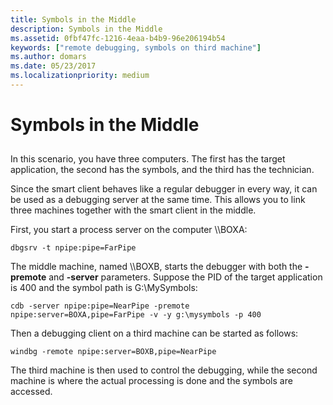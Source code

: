 ```yaml
---
title: Symbols in the Middle
description: Symbols in the Middle
ms.assetid: 0fbf47fc-1216-4eaa-b4b9-96e206194b54
keywords: ["remote debugging, symbols on third machine"]
ms.author: domars
ms.date: 05/23/2017
ms.localizationpriority: medium
---
```


# Symbols in the Middle


## <span id="ddk_symbols_in_the_middle_dbg"></span><span id="DDK_SYMBOLS_IN_THE_MIDDLE_DBG"></span>


In this scenario, you have three computers. The first has the target application, the second has the symbols, and the third has the technician.

Since the smart client behaves like a regular debugger in every way, it can be used as a debugging server at the same time. This allows you to link three machines together with the smart client in the middle.

First, you start a process server on the computer \\\\BOXA:

```console
dbgsrv -t npipe:pipe=FarPipe 
```

The middle machine, named \\\\BOXB, starts the debugger with both the **-premote** and **-server** parameters. Suppose the PID of the target application is 400 and the symbol path is G:\\MySymbols:

```console
cdb -server npipe:pipe=NearPipe -premote npipe:server=BOXA,pipe=FarPipe -v -y g:\mysymbols -p 400 
```

Then a debugging client on a third machine can be started as follows:

```console
windbg -remote npipe:server=BOXB,pipe=NearPipe 
```

The third machine is then used to control the debugging, while the second machine is where the actual processing is done and the symbols are accessed.

 

 





